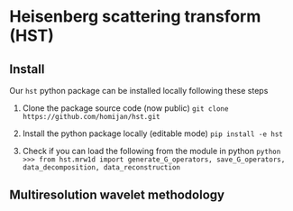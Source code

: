 # Heisenberg scattering transform (HST)

## Install

Our `hst` python package can be installed locally following these steps

1. Clone the package source code (now public) `git clone https://github.com/homijan/hst.git`

2. Install the python package locally (editable mode) `pip install -e hst`

3. Check if you can load the following from the module in python
   `python`
   `>>> from hst.mrw1d import generate_G_operators, save_G_operators, data_decomposition, data_reconstruction`

## Multiresolution wavelet methodology
